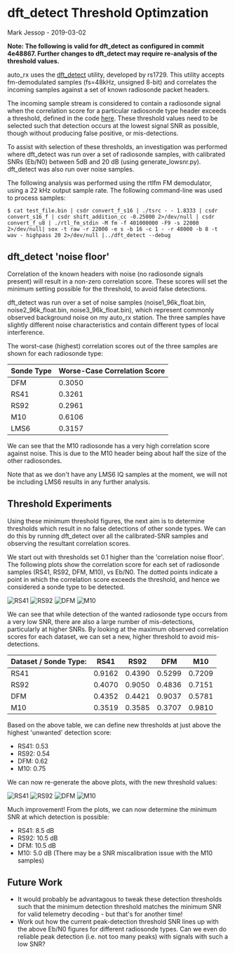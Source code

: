 # dft_detect Threshold Optimzation

Mark Jessop - 2019-03-02

**Note: The following is valid for dft_detect as configured in commit 4e48867. Further changes to dft_detect may require re-analysis of the threshold values.**

auto_rx uses the [dft_detect](https://github.com/rs1729/RS/blob/master/scan/dft_detect.c) utility, developed by rs1729. This utility accepts fm-demodulated samples (fs=48kHz, unsigned 8-bit) and correlates the incoming samples against a set of known radiosonde packet headers.

The incoming sample stream is considered to contain a radiosonde signal when the correlation score for a particular radiosonde type header exceeds a threshold, defined in the code [here](https://github.com/rs1729/RS/blob/master/scan/dft_detect.c#L92). 
These threshold values need to be selected such that detection occurs at the lowest signal SNR as possible, though without producing false positive, or mis-detections.

To assist with selection of these thresholds, an investigation was performed where dft_detect was run over a set of radiosonde samples, with calibrated SNRs (Eb/N0) between 5dB and 20 dB (using generate_lowsnr.py). dft_detect was also run over noise samples.

The following analysis was performed using the rtlfm FM demodulator, using a 22 kHz output sample rate. The following command-line was used to process samples:
```
$ cat test_file.bin | csdr convert_f_s16 | ./tsrc - - 1.8333 | csdr convert_s16_f | csdr shift_addition_cc -0.25000 2>/dev/null | csdr convert_f_u8 | ./rtl_fm_stdin -M fm -f 401000000 -F9 -s 22000  2>/dev/null| sox -t raw -r 22000 -e s -b 16 -c 1 - -r 48000 -b 8 -t wav - highpass 20 2>/dev/null |../dft_detect --debug
```

## dft_detect 'noise floor'
Correlation of the known headers with noise (no radiosonde signals present) will result in a non-zero correlation score. These scores will set the minimum setting possible for the threshold, to avoid false detections.

dft_detect was run over a set of noise samples (noise1_96k_float.bin, noise2_96k_float.bin, noise3_96k_float.bin), which represent commonly observed background noise on my auto_rx station. The three samples have slightly different noise characteristics and contain different types of local interference.

The worst-case (highest) correlation scores out of the three samples are shown for each radiosonde type:

Sonde Type | Worse-Case Correlation Score
-----------|-----------------------------
DFM | 0.3050
RS41 | 0.3261
RS92 | 0.2961
M10 | 0.6106
LMS6 | 0.3157

We can see that the M10 radiosonde has a very high correlation score against noise. This is due to the M10 header being about half the size of the other radiosondes.

Note that as we don't have any LMS6 IQ samples at the moment, we will not be including LMS6 results in any further analysis.

## Threshold Experiments
Using these minimum threshold figures, the next aim is to determine thresholds which result in no false detections of other sonde types. We can do this by running dft_detect over all the calibrated-SNR samples and observing the resultant correlation scores.

We start out with thresholds set 0.1 higher than the 'correlation noise floor'. The following plots show the correlation score for each set of radiosonde samples (RS41, RS92, DFM, M10), vs Eb/N0. The dotted points indicate a point in which the correlation score exceeds the threshold, and hence we considered a sonde type to be detected.

![RS41](http://rfhead.net/sondes/plots/dft_detect_thresholds/rs41_minthresh.png)
![RS92](http://rfhead.net/sondes/plots/dft_detect_thresholds/rs92_minthresh.png)
![DFM](http://rfhead.net/sondes/plots/dft_detect_thresholds/dfm_minthresh.png)
![M10](http://rfhead.net/sondes/plots/dft_detect_thresholds/m10_minthresh.png)

We can see that while detection of the wanted radiosonde type occurs from a very low SNR, there are also a large number of mis-detections, particularly at higher SNRs. By looking at the maximum observed correlation scores for each dataset, we can set a new, higher threshold to avoid mis-detections.

Dataset / Sonde Type: | RS41 | RS92 | DFM | M10
----------------------|------|------|-----|-----
RS41 | 0.9162 | 0.4390 | 0.5299 | 0.7209
RS92 | 0.4070 | 0.9050 | 0.4836 | 0.7151
DFM | 0.4352 | 0.4421 | 0.9037 | 0.5781
M10 | 0.3519 | 0.3585 | 0.3707 | 0.9810

Based on the above table, we can define new thresholds at just above the highest 'unwanted' detection score:
* RS41: 0.53
* RS92: 0.54
* DFM: 0.62
* M10: 0.75

We can now re-generate the above plots, with the new threshold values:

![RS41](http://rfhead.net/sondes/plots/dft_detect_thresholds/rs41_newthresh.png)
![RS92](http://rfhead.net/sondes/plots/dft_detect_thresholds/rs92_newthresh.png)
![DFM](http://rfhead.net/sondes/plots/dft_detect_thresholds/dfm_newthresh.png)
![M10](http://rfhead.net/sondes/plots/dft_detect_thresholds/m10_newthresh.png)

Much improvement! From the plots, we can now determine the minimum SNR at which detection is possible:
* RS41: 8.5 dB 
* RS92: 10.5 dB
* DFM: 10.5 dB
* M10: 5.0 dB (There may be a SNR miscalibration issue with the M10 samples)

## Future Work
* It would probably be advantagous to tweak these detection thresholds such that the minimum detection threshold matches the minimum SNR for valid telemetry decoding - but that's for another time!
* Work out how the current peak-detection threshold SNR lines up with the above Eb/N0 figures for different radiosonde types. Can we even do reliable peak detection (i.e. not too many peaks) with signals with such a low SNR?